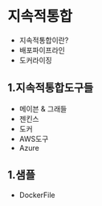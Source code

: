 # 지속적통합
- 지속적통합이란?
- 배포파이프라인
- 도커라이징

## 1.지속적통합도구들
- 메이븐 & 그래들
- 젠킨스
- 도커
- AWS도구
- Azure

## 1.샘플
- DockerFile



